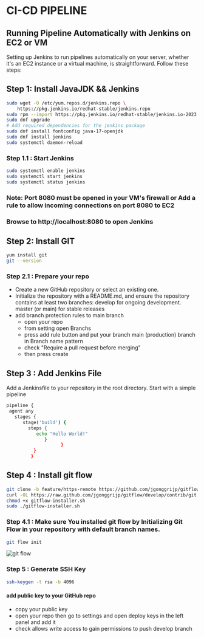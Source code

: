 # CI-CD PIPELINE
## Running Pipeline Automatically with Jenkins on EC2 or VM
Setting up Jenkins to run pipelines automatically on your server, whether it's an EC2 instance or a virtual machine, is straightforward. 
Follow these steps:
## Step 1: Install JavaJDK && Jenkins
```bash
sudo wget -O /etc/yum.repos.d/jenkins.repo \
    https://pkg.jenkins.io/redhat-stable/jenkins.repo
sudo rpm --import https://pkg.jenkins.io/redhat-stable/jenkins.io-2023.key
sudo dnf upgrade
# Add required dependencies for the jenkins package
sudo dnf install fontconfig java-17-openjdk
sudo dnf install jenkins
sudo systemctl daemon-reload
```
### Step 1.1 : Start Jenkins
```bash
sudo systemctl enable jenkins
sudo systemctl start jenkins
sudo systemctl status jenkins
```
### Note: Port 8080 must be opened in your VM's firewall or Add a rule to allow incoming connections on port 8080 to EC2
### Browse to http://localhost:8080 to open Jenkins
## Step 2: Install GIT
```bash
yum install git
git --version
```
### Step 2.1 : Prepare your repo
- Create a new GitHub repository or select an existing one.
- Initialize the repository with a README.md, and ensure the repository contains at least two branches:
develop for ongoing development.
master (or main) for stable releases
- add branch protection rules to main branch
  - open your repo
  - from setting open Branchs
  - press add rule button and put your branch main (production) branch in Branch name pattern
  - check "Require a pull request before merging"
  - then press create
## Step 3 : Add Jenkins File
Add a Jenkinsfile to your repository in the root directory. Start with a
simple pipeline
```bash
pipeline {
 agent any
   stages {
      stage('build') {
        steps {
           echo "Hello World!"
              }
                    }
          }
         }
```
## Step 4 : Install git flow
```bash
git clone -b feature/https-remote https://github.com/jgonggrijp/gitflow.git
curl -OL https://raw.github.com/jgonggrijp/gitflow/develop/contrib/git flow-installer.sh
chmod +x gitflow-installer.sh
sudo ./gitflow-installer.sh
```
### Step 4.1 : Make sure You installed git flow by Initializing Git Flow in your repository with default branch names.
```bash
git flow init
```
![git flow](https://github.com/Mohamed5ames/CI-CD/assets/50241889/805fcdea-1203-4fdd-a941-7acc7f44416d)

### Step 5 : Generate SSH Key
```bash
ssh-keygen -t rsa -b 4096
```
####  add public key to your GitHub repo 
- copy your public key
- open your repo then go to settings and open deploy keys in the left panel and add it
- check allows write access to gain permissions to push develop branch
  
